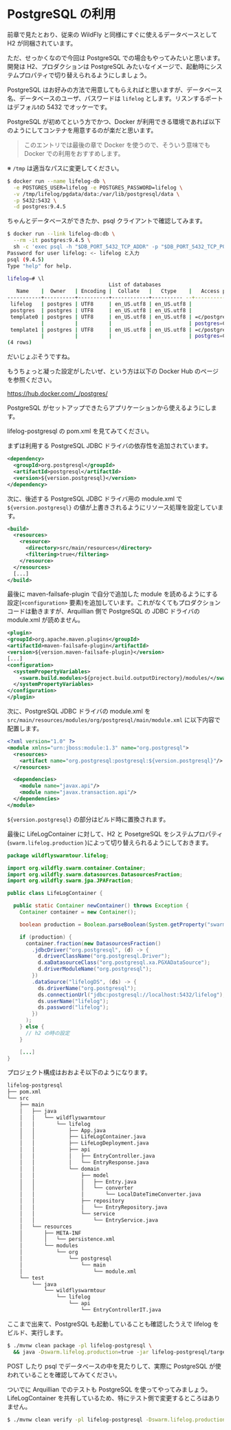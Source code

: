 # PostgreSQL の利用

前章で見たとおり、従来の WildFly と同様にすぐに使えるデータベースとして H2 が同梱されています。

ただ、せっかくなので今回は PostgreSQL での場合もやってみたいと思います。開発は H2、プロダクションは PostgreSQL みたいなイメージで、起動時にシステムプロパティで切り替えられるようにしましょう。

PostgreSQL はお好みの方法で用意してもらえればと思いますが、データベース名、データベースのユーザ、パスワードは `lifelog` とします。リスンするポートはデフォルtの 5432 でオッケーです。

PostgreSQL が初めてという方でかつ、Docker が利用できる環境であれば以下のようにしてコンテナを用意するのが楽だと思います。

> このエントリでは最後の章で Docker を使うので、そういう意味でも Docker での利用をおすすめします。

※ `/tmp` は適当なパスに変更してください。

``` sh
$ docker run --name lifelog-db \
  -e POSTGRES_USER=lifelog -e POSTGRES_PASSWORD=lifelog \
  -v /tmp/lifelog/pgdata/data:/var/lib/postgresql/data \
  -p 5432:5432 \
  -d postgres:9.4.5
```

ちゃんとデータベースができたか、psql クライアントで確認してみます。

``` sh
$ docker run --link lifelog-db:db \
  --rm -it postgres:9.4.5 \
  sh -c 'exec psql -h "$DB_PORT_5432_TCP_ADDR" -p "$DB_PORT_5432_TCP_PORT" -U lifelog'
Password for user lifelog: <- lifelog と入力
psql (9.4.5)
Type "help" for help.

lifelog=# \l
                                 List of databases
   Name    |  Owner   | Encoding |  Collate   |   Ctype    |   Access privileges
-----------+----------+----------+------------+---------- --+-----------------------
 lifelog   | postgres | UTF8     | en_US.utf8 | en_US.utf8 |
 postgres  | postgres | UTF8     | en_US.utf8 | en_US.utf8 |
 template0 | postgres | UTF8     | en_US.utf8 | en_US.utf8 | =c/postgres          +
           |          |          |            |            | postgres=CTc/postgres
 template1 | postgres | UTF8     | en_US.utf8 | en_US.utf8 | =c/postgres          +
           |          |          |            |            | postgres=CTc/postgres
(4 rows)
```

だいじょぶそうですね。

もうちょっと凝った設定がしたいぜ、という方は以下の Docker Hub のページを参照ください。

https://hub.docker.com/_/postgres/

PostgreSQL がセットアップできたらアプリケーションから使えるようにします。

lifelog-postgresql の pom.xml を見てみてください。

まずは利用する PostgreSQL JDBC ドライバの依存性を追加されています。

``` xml
<dependency>
  <groupId>org.postgresql</groupId>
  <artifactId>postgresql</artifactId>
  <version>${version.postgresql}</version>
</dependency>
```

次に、後述する PostgreSQL JDBC ドライバ用の module.xml で `${version.postgresql}` の値が上書きされるようにリソース処理を設定しています。

``` xml
<build>
  <resources>
    <resource>
      <directory>src/main/resources</directory>
      <filtering>true</filtering>
    </resource>
  </resources>
  [...]
</build>
```

最後に maven-failsafe-plugin で自分で追加した module を読めるようにする設定(`<configuration>` 要素)を追加しています。これがなくてもプロダクションコードは動きますが、Arquillian 側で PostgreSQL の JDBC ドライバの module.xml が読めません。

``` xml
<plugin>
<groupId>org.apache.maven.plugins</groupId>
<artifactId>maven-failsafe-plugin</artifactId>
<version>${version.maven-failsafe-plugin}</version>
[...]
<configuration>
  <systemPropertyVariables>
    <swarm.build.modules>${project.build.outputDirectory}/modules/</swarm.build.modules>
  </systemPropertyVariables>
</configuration>
</plugin>
```

次に、PostgreSQL JDBC ドライバの module.xml を `src/main/resources/modules/org/postgresql/main/module.xml` に以下内容で配置します。

``` xml
<?xml version="1.0" ?>
<module xmlns="urn:jboss:module:1.3" name="org.postgresql">
  <resources>
    <artifact name="org.postgresql:postgresql:${version.postgresql}"/>
  </resources>

  <dependencies>
    <module name="javax.api"/>
    <module name="javax.transaction.api"/>
  </dependencies>
</module>
```

`${version.postgresql}` の部分はビルド時に置換されます。

最後に LifeLogContainer に対して、H2 と PosetgreSQL をシステムプロパティ(`swarm.lifelog.production` )によって切り替えられるようにしておきます。

``` java
package wildflyswarmtour.lifelog;

import org.wildfly.swarm.container.Container;
import org.wildfly.swarm.datasources.DatasourcesFraction;
import org.wildfly.swarm.jpa.JPAFraction;

public class LifeLogContainer {

  public static Container newContainer() throws Exception {
    Container container = new Container();

    boolean production = Boolean.parseBoolean(System.getProperty("swarm.lifelog.production"));

    if (production) {
      container.fraction(new DatasourcesFraction()
        .jdbcDriver("org.postgresql", (d) -> {
          d.driverClassName("org.postgresql.Driver");
          d.xaDatasourceClass("org.postgresql.xa.PGXADataSource");
          d.driverModuleName("org.postgresql");
        })
        .dataSource("lifelogDS", (ds) -> {
          ds.driverName("org.postgresql");
          ds.connectionUrl("jdbc:postgresql://localhost:5432/lifelog");
          ds.userName("lifelog");
          ds.password("lifelog");
        })
      );
    } else {
      // h2 の時の設定
    }

    [...]
}
```

プロジェクト構成はおおよそ以下のようになります。

``` sh
lifelog-postgresql
├── pom.xml
└── src
    ├── main
    │   ├── java
    │   │   └── wildflyswarmtour
    │   │       └── lifelog
    │   │           ├── App.java
    │   │           ├── LifeLogContainer.java
    │   │           ├── LifeLogDeployment.java
    │   │           ├── api
    │   │           │   ├── EntryController.java
    │   │           │   └── EntryResponse.java
    │   │           └── domain
    │   │               ├── model
    │   │               │   ├── Entry.java
    │   │               │   └── converter
    │   │               │       └── LocalDateTimeConverter.java
    │   │               ├── repository
    │   │               │   └── EntryRepository.java
    │   │               └── service
    │   │                   └── EntryService.java
    │   └── resources
    │       ├── META-INF
    │       │   └── persistence.xml
    │       └── modules
    │           └── org
    │               └── postgresql
    │                   └── main
    │                       └── module.xml
    └── test
        └── java
            └── wildflyswarmtour
                └── lifelog
                    └── api
                        └── EntryControllerIT.java
```

ここまで出来て、PostgreSQL も起動していることも確認したうえで lifelog をビルド、実行します。

``` sh
$ ./mvnw clean package -pl lifelog-postgresql \
  && java -Dswarm.lifelog.production=true -jar lifelog-postgresql/target/lifelog-postgresql-swarm.jar
```

POST したり psql でデータベースの中を見たりして、実際に PostgreSQL が使われていることを確認してみてください。

ついでに Arquillian でのテストも PostgreSQL を使ってやってみましょう。LifeLogContainer を共有しているため、特にテスト側で変更するところはありません。

``` sh
$ ./mvnw clean verify -pl lifelog-postgresql -Dswarm.lifelog.production=true
```
